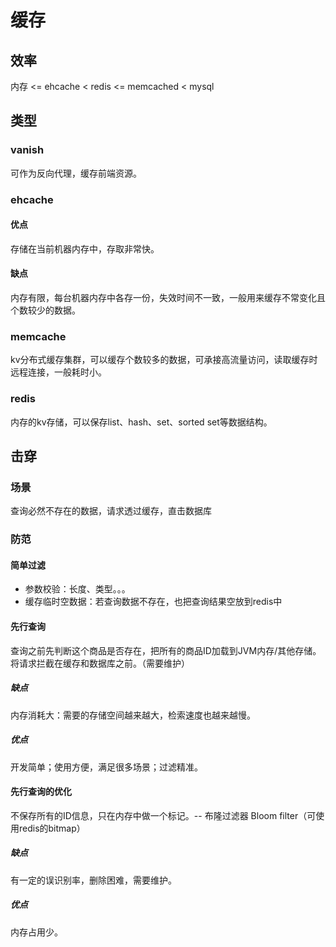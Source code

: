 # 缓存

## 效率

内存 <= ehcache < redis <= memcached < mysql

## 类型

### vanish

可作为反向代理，缓存前端资源。

### ehcache

#### 优点

存储在当前机器内存中，存取非常快。

#### 缺点

内存有限，每台机器内存中各存一份，失效时间不一致，一般用来缓存不常变化且个数较少的数据。

### memcache

kv分布式缓存集群，可以缓存个数较多的数据，可承接高流量访问，读取缓存时远程连接，一般耗时小。

### redis

内存的kv存储，可以保存list、hash、set、sorted set等数据结构。

## 击穿

### 场景

查询必然不存在的数据，请求透过缓存，直击数据库

### 防范

#### 简单过滤

+ 参数校验：长度、类型。。。
+ 缓存临时空数据：若查询数据不存在，也把查询结果空放到redis中

#### 先行查询

查询之前先判断这个商品是否存在，把所有的商品ID加载到JVM内存/其他存储。将请求拦截在缓存和数据库之前。（需要维护）

##### 缺点

内存消耗大：需要的存储空间越来越大，检索速度也越来越慢。

##### 优点

开发简单；使用方便，满足很多场景；过滤精准。

#### 先行查询的优化

不保存所有的ID信息，只在内存中做一个标记。-- 布隆过滤器 Bloom filter（可使用redis的bitmap）

##### 缺点

有一定的误识别率，删除困难，需要维护。

##### 优点

内存占用少。